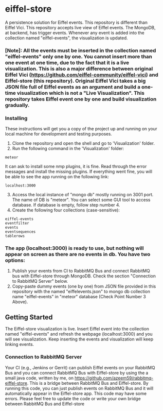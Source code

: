 # eiffel-store
A persistence solution for Eiffel events. This repository is different than Eiffel Vici. This repository accepts live view of Eiffel
events. The MongoDB, at backend, has trigger events. Whenever any event is added into the collection named "eiffel-events", the 
visualization is updated. 

### [Note]: All the events must be inserted in the collection named "eiffel-events" only one by one. You cannot insert more than one event at one time, due to the fact that it is a live visualization. This is also a major difference between original Eiffel Vici (https://github.com/eiffel-community/eiffel-vici) and Eiffel-store (this repository). Original Eiffel Vici takes a big JSON file full of Eiffel events as an argument and build a one-time visualization which is not a "Live Visualization". This repository takes Eiffel event one by one and build visualization gradually.  

### Installing

These instructions will get you a copy of the project up and running on your local machine for development and testing purposes.

1) Clone the repository and open the shell and go to 'Visualization' folder. 
2) Run the following command in the 'Visualization' folder:        

```
meteor
```
It can ask to install some nmp plugins, it is fine. Read through the error messages and install the missing plugins. If everything
went fine, you will be able to see the app running on the following link:

```
localhost:3000
```

3) Access the local instance of "mongo db" mostly running on 3001 port. The name of DB is "meteor". 
You can select some GUI tool to access database. If database is empty, follow step number 4. 
4) Create the following four collections (case-sensitive):

```
eiffel-events
eventfilter
events
eventsequences
tablerows
```

### The app (localhost:3000) is ready to use, but nothing will appear on screen as there are no events in db. You have two options:

1) Publish your events from CI to RabbitMQ Bus and connect RabbitMQ bus with Eiffel-store through MongoDB. Check the section "Connection to RabbitMQ Server" below.
2) Copy-paste dummy events (one by one) from JSON file provided in this repository with the named "eiffelevents.json" to mongo db collection name "eiffel-events" in "meteor" database (Check Point Number 3 Above).


## Getting Started

The Eiffel-store visualization is live. Insert Eiffel event into the collection named "eiffel-events" and refresh the webpage 
(localhost:3000) and you will see visualization. Keep inserting the events and visualization will keep linking events.

### Connection to RabbitMQ Server

Your CI (e.g., Jenkins or Gerrit) can publish Eiffel events on your RabbitMQ Bus and you can connect RabbitMQ Bus with Eiffel-store by using the a small java code, written by me, on https://github.com/azeem59/rabbitmq-eiffel-store. This is a bridge between RabbitMQ Bus and Eiffel-store. By running this code, you can just publish events on RabbitMQ Bus and it will automatically appear in the Eiffel-store app.
This code may have some errors. Please feel free to update the code or write your own bridge between RabbitMQ Bus and Eiffel-store


